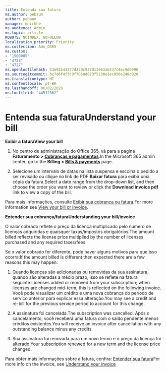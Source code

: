 ```yaml
---
title: Entenda sua fatura
ms.author: pebaum
author: pebaum
manager: mnirkhe
ms.audience: Admin
ms.topic: article
ROBOTS: NOINDEX, NOFOLLOW
localization_priority: Priority
ms.collection: Adm_O365
ms.custom:
- "1500005"
- "4728"
- "4727"
ms.openlocfilehash: 53e92b44277d239c927d13e63a6437c4ec9d0996
ms.sourcegitcommit: bc7d6f4f3c9f7060d073f5130e1ec856e248d020
ms.translationtype: HT
ms.contentlocale: pt-BR
ms.lasthandoff: 06/02/2020
ms.locfileid: "44512362"
---
```

# <a name="understand-your-bill"></a><span data-ttu-id="bfc72-102">Entenda sua fatura</span><span class="sxs-lookup"><span data-stu-id="bfc72-102">Understand your bill</span></span>

<span data-ttu-id="bfc72-103">**Exibir a fatura**</span><span class="sxs-lookup"><span data-stu-id="bfc72-103">**View your bill**</span></span>

1. <span data-ttu-id="bfc72-104">No centro de administração do Office 365, vá para a página **Faturamento > [Cobranças e pagamentos](https://go.microsoft.com/fwlink/p/?linkid=848039)**.</span><span class="sxs-lookup"><span data-stu-id="bfc72-104">In the Microsoft 365 admin center, go to the **Billing > [Bills & payments](https://go.microsoft.com/fwlink/p/?linkid=848039)** page.</span></span>

2. <span data-ttu-id="bfc72-105">Selecione um intervalo de datas na lista suspensa e escolha o pedido a ser revisado ou clique no link de PDF **Baixar fatura** para exibir uma cópia da fatura.</span><span class="sxs-lookup"><span data-stu-id="bfc72-105">Select a date range from the drop-down list, and then choose the order you want to review or click the **Download invoice pdf** link to view a copy of the bill.</span></span>

<span data-ttu-id="bfc72-106">Para mais informações, consulte [Exibir sua cobrança ou fatura](https://docs.microsoft.com/microsoft-365/commerce/billing-and-payments/view-your-bill-or-invoice).</span><span class="sxs-lookup"><span data-stu-id="bfc72-106">For more information see [View your bill or invoice](https://docs.microsoft.com/microsoft-365/commerce/billing-and-payments/view-your-bill-or-invoice).</span></span>

<span data-ttu-id="bfc72-107">**Entender sua cobrança/fatura**</span><span class="sxs-lookup"><span data-stu-id="bfc72-107">**Understanding your bill/invoice**</span></span>

<span data-ttu-id="bfc72-108">O valor cobrado reflete o preço da licença multiplicado pelo número de licenças adquiridas e quaisquer taxas/impostos obrigatórios.</span><span class="sxs-lookup"><span data-stu-id="bfc72-108">The amount billed reflects the license price multiplied by the number of licenses purchased and any required taxes/fees.</span></span>

<span data-ttu-id="bfc72-109">Se o valor cobrado for diferente, pode haver alguns motivos para que isso ocorra:</span><span class="sxs-lookup"><span data-stu-id="bfc72-109">If the amount billed is different then expected there are a few reasons this may happen:</span></span>

1. <span data-ttu-id="bfc72-110">Quando licenças são adicionadas ou removidas da sua assinatura, quando são alteradas a médio prazo, isso se reflete na fatura seguinte.</span><span class="sxs-lookup"><span data-stu-id="bfc72-110">Licenses added or removed from your subscription; when licenses are changed mid-term, this is reflected on the following invoice.</span></span>  <span data-ttu-id="bfc72-111">Você pode visualizar um crédito e uma nova cobrança do período de serviço anterior para explicar essa alteração.</span><span class="sxs-lookup"><span data-stu-id="bfc72-111">You may see a credit and re-bill for the previous service period to account for this change.</span></span>

2. <span data-ttu-id="bfc72-112">A assinatura foi cancelada.</span><span class="sxs-lookup"><span data-stu-id="bfc72-112">The subscription was cancelled.</span></span>  <span data-ttu-id="bfc72-113">Após o cancelamento, você receberá uma fatura com o saldo pendente menos créditos existentes.</span><span class="sxs-lookup"><span data-stu-id="bfc72-113">You will receive an invoice after cancellation with any outstanding balance minus any credits.</span></span>

3. <span data-ttu-id="bfc72-114">Sua assinatura foi renovada para um novo termo e o preço da licença foi alterado.</span><span class="sxs-lookup"><span data-stu-id="bfc72-114">Your subscription renewed for a new term and the license price changed.</span></span>  

<span data-ttu-id="bfc72-115">Para obter mais informações sobre a fatura, confira: [Entender sua fatura](https://support.office.com/article/Understand-your-invoice-for-Office-365-for-business-0724b428-fb59-4962-8c37-6674166d7507)</span><span class="sxs-lookup"><span data-stu-id="bfc72-115">For more info on the invoice, see [Understand your invoice](https://support.office.com/article/Understand-your-invoice-for-Office-365-for-business-0724b428-fb59-4962-8c37-6674166d7507)</span></span>
